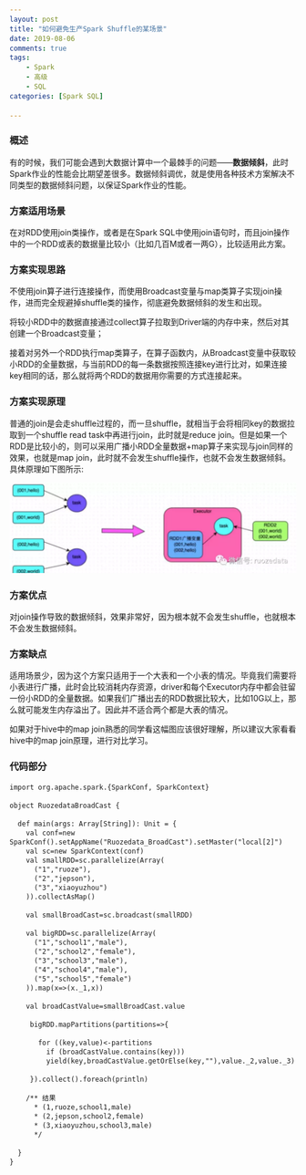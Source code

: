 ```yaml
---
layout: post
title: "如何避免生产Spark Shuffle的某场景"
date: 2019-08-06
comments: true
tags: 
    - Spark
    - 高级
    - SQL
categories: [Spark SQL]

---
```


<!--more--> 


### 概述

有的时候，我们可能会遇到大数据计算中一个最棘手的问题——**数据倾斜**，此时Spark作业的性能会比期望差很多。数据倾斜调优，就是使用各种技术方案解决不同类型的数据倾斜问题，以保证Spark作业的性能。

### 方案适用场景

在对RDD使用join类操作，或者是在Spark SQL中使用join语句时，而且join操作中的一个RDD或表的数据量比较小（比如几百M或者一两G），比较适用此方案。

### 方案实现思路

不使用join算子进行连接操作，而使用Broadcast变量与map类算子实现join操作，进而完全规避掉shuffle类的操作，彻底避免数据倾斜的发生和出现。

将较小RDD中的数据直接通过collect算子拉取到Driver端的内存中来，然后对其创建一个Broadcast变量；

接着对另外一个RDD执行map类算子，在算子函数内，从Broadcast变量中获取较小RDD的全量数据，与当前RDD的每一条数据按照连接key进行比对，如果连接key相同的话，那么就将两个RDD的数据用你需要的方式连接起来。

### 方案实现原理

普通的join是会走shuffle过程的，而一旦shuffle，就相当于会将相同key的数据拉取到一个shuffle read task中再进行join，此时就是reduce join。但是如果一个RDD是比较小的，则可以采用广播小RDD全量数据+map算子来实现与join同样的效果，也就是map join，此时就不会发生shuffle操作，也就不会发生数据倾斜。具体原理如下图所示:

![实现原理](/assets/pic/2019-08-06-1.png)

### 方案优点

对join操作导致的数据倾斜，效果非常好，因为根本就不会发生shuffle，也就根本不会发生数据倾斜。

### 方案缺点

适用场景少，因为这个方案只适用于一个大表和一个小表的情况。毕竟我们需要将小表进行广播，此时会比较消耗内存资源，driver和每个Executor内存中都会驻留一份小RDD的全量数据。如果我们广播出去的RDD数据比较大，比如10G以上，那么就可能发生内存溢出了。因此并不适合两个都是大表的情况。

如果对于hive中的map join熟悉的同学看这幅图应该很好理解，所以建议大家看看hive中的map join原理，进行对比学习。

### 代码部分

```
import org.apache.spark.{SparkConf, SparkContext}

object RuozedataBroadCast {

  def main(args: Array[String]): Unit = {
    val conf=new SparkConf().setAppName("Ruozedata_BroadCast").setMaster("local[2]")
    val sc=new SparkContext(conf)
    val smallRDD=sc.parallelize(Array(
      ("1","ruoze"),
      ("2","jepson"),
      ("3","xiaoyuzhou")
    )).collectAsMap()

    val smallBroadCast=sc.broadcast(smallRDD)

    val bigRDD=sc.parallelize(Array(
      ("1","school1","male"),
      ("2","school2","female"),
      ("3","school3","male"),
      ("4","school4","male"),
      ("5","school5","female")
    )).map(x=>(x._1,x))

    val broadCastValue=smallBroadCast.value

     bigRDD.mapPartitions(partitions=>{
    
       for ((key,value)<-partitions
         if (broadCastValue.contains(key)))
         yield(key,broadCastValue.getOrElse(key,""),value._2,value._3)
    
     }).collect().foreach(println)

    /** 结果
      * (1,ruoze,school1,male)
      * (2,jepson,school2,female)
      * (3,xiaoyuzhou,school3,male)
      */

  }
}
```